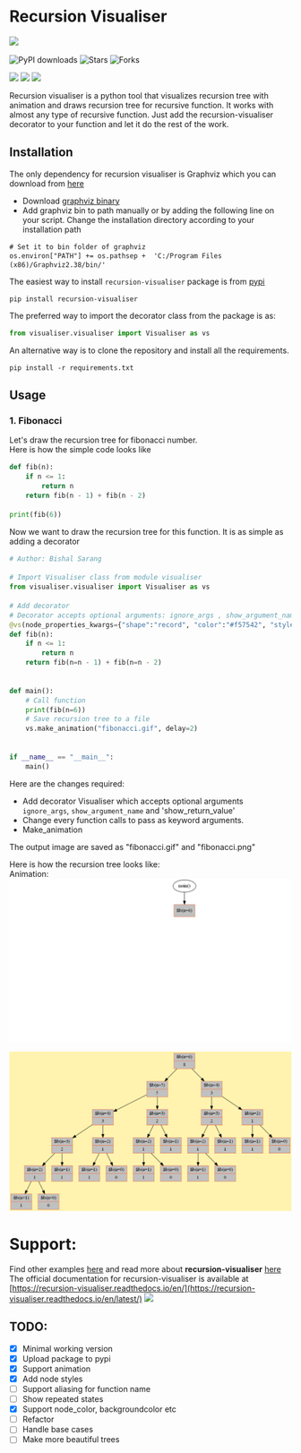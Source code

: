 # Recursion Visualiser  

![](https://forthebadge.com/images/badges/made-with-python.svg)

![PyPI downloads](https://img.shields.io/pypi/dm/recursion-visualiser)
![Stars](https://img.shields.io/github/stars/Bishalsarang/Recursion-Tree-Visualizer)
![Forks](https://img.shields.io/github/forks/Bishalsarang/Recursion-Tree-Visualizer)

![](https://img.shields.io/pypi/v/recursion-visualiser)
![](https://img.shields.io/pypi/pyversions/recursion-visualiser)
![](https://img.shields.io/github/license/Bishalsarang/Recursion-Tree-Visualizer?logo=MIT)

Recursion visualiser is a python tool that visualizes recursion tree with animation and draws recursion tree for recursive function.
It works with almost any type of recursive function.
Just add the recursion-visualiser decorator to your function and let it do the rest of the work.

  
  ## Installation  
The only dependency for recursion visualiser is Graphviz which you can download from [here](https://www.graphviz.org/download/)  
  
- Download  [graphviz binary](https://www.graphviz.org/download/)  
- Add graphviz bin to path manually or by adding the following line on your script. Change the installation directory according to your installation path  
  
```  
# Set it to bin folder of graphviz  
os.environ["PATH"] += os.pathsep +  'C:/Program Files (x86)/Graphviz2.38/bin/'  
```  

  
The easiest way to  install ```recursion-visualiser``` package is from [pypi](https://pypi.org/project/recursion-visualiser/)
```
pip install recursion-visualiser
```
The preferred way to import the decorator class from the package is as:
```python
from visualiser.visualiser import Visualiser as vs
```

An alternative way is to clone the repository and install all the requirements.
```
pip install -r requirements.txt
```

## Usage 
### 1.  Fibonacci  
Let's draw the recursion tree for fibonacci number.  
Here is how the simple code looks like  
```python  
def fib(n):  
    if n <= 1: 
        return n 
    return fib(n - 1) + fib(n - 2)  

print(fib(6))  
```  
  
Now we want to draw the recursion tree for this function. It is as simple as adding a decorator  
```python  
# Author: Bishal Sarang

# Import Visualiser class from module visualiser
from visualiser.visualiser import Visualiser as vs

# Add decorator
# Decorator accepts optional arguments: ignore_args , show_argument_name, show_return_value and node_properties_kwargs
@vs(node_properties_kwargs={"shape":"record", "color":"#f57542", "style":"filled", "fillcolor":"grey"})
def fib(n):
    if n <= 1:
        return n
    return fib(n=n - 1) + fib(n=n - 2)


def main():
    # Call function
    print(fib(n=6))
    # Save recursion tree to a file
    vs.make_animation("fibonacci.gif", delay=2)


if __name__ == "__main__":
    main()
```  
Here are the changes required:  
 
 - Add decorator Visualiser which accepts optional arguments `ignore_args`, `show_argument_name`  and 'show_return_value'   
 - Change every function calls to pass as keyword arguments.  
 - Make_animation
  
 The output image are saved as "fibonacci.gif" and "fibonacci.png"
 
Here is how the recursion tree looks like:  
Animation:
![enter image description here](https://raw.githubusercontent.com/Bishalsarang/Recursion-Tree-Visualizer/master/examples/fibonacci.gif)  
  
![enter image description here](https://raw.githubusercontent.com/Bishalsarang/Recursion-Tree-Visualizer/master/examples/fibonacci.png)  


# Support:
Find other examples [here](https://github.com/Bishalsarang/Recursion-Tree-Visualizer/tree/master/examples)
and read more about **recursion-visualiser** [here](https://github.com/Bishalsarang/Recursion-Tree-Visualizer/blob/master/Examples.md)
The official documentation for recursion-visualiser is available at [https://recursion-visualiser.readthedocs.io/en/](https://recursion-visualiser.readthedocs.io/en/latest/) ![](https://img.shields.io/badge/under-progress-green)

## TODO:  
 - [x] Minimal working version  
 - [x] Upload package to pypi  
 - [x] Support animation
 - [x] Add node styles
 - [ ] Support aliasing for function name
 - [ ] Show repeated states
 - [x] Support node_color, backgroundcolor etc
 - [ ] Refactor  
 - [ ] Handle base cases  
 - [ ] Make more beautiful trees
